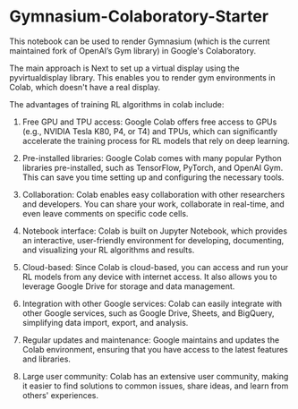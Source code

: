 # Gymnasium-Colaboratory-Starter

This notebook can be used to render Gymnasium (which is the current maintained fork of OpenAI’s Gym library) in Google's Colaboratory.

The main approach is Next to set up a virtual display using the pyvirtualdisplay library. This enables you to render gym environments in Colab, which doesn't have a real display.

The advantages of training RL algorithms in colab include:

1. Free GPU and TPU access: Google Colab offers free access to GPUs (e.g., NVIDIA Tesla K80, P4, or T4) and TPUs, which can significantly accelerate the training process for RL models that rely on deep learning.

2. Pre-installed libraries: Google Colab comes with many popular Python libraries pre-installed, such as TensorFlow, PyTorch, and OpenAI Gym. This can save you time setting up and configuring the necessary tools.

3. Collaboration: Colab enables easy collaboration with other researchers and developers. You can share your work, collaborate in real-time, and even leave comments on specific code cells.

4. Notebook interface: Colab is built on Jupyter Notebook, which provides an interactive, user-friendly environment for developing, documenting, and visualizing your RL algorithms and results.

5. Cloud-based: Since Colab is cloud-based, you can access and run your RL models from any device with internet access. It also allows you to leverage Google Drive for storage and data management.

6. Integration with other Google services: Colab can easily integrate with other Google services, such as Google Drive, Sheets, and BigQuery, simplifying data import, export, and analysis.

7. Regular updates and maintenance: Google maintains and updates the Colab environment, ensuring that you have access to the latest features and libraries.

8. Large user community: Colab has an extensive user community, making it easier to find solutions to common issues, share ideas, and learn from others' experiences.